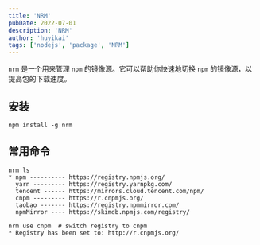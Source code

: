 ```yaml
---
title: 'NRM'
pubDate: 2022-07-01
description: 'NRM'
author: 'huyikai'
tags: ['nodejs', 'package', 'NRM']
---
```


`nrm` 是一个用来管理 `npm` 的镜像源。它可以帮助你快速地切换 `npm` 的镜像源，以提高包的下载速度。

## 安装

```shell
npm install -g nrm
```

## 常用命令

```shell
nrm ls
* npm ---------- https://registry.npmjs.org/
  yarn --------- https://registry.yarnpkg.com/
  tencent ------ https://mirrors.cloud.tencent.com/npm/
  cnpm --------- https://r.cnpmjs.org/
  taobao ------- https://registry.npmmirror.com/
  npmMirror ---- https://skimdb.npmjs.com/registry/
```

```shell
nrm use cnpm  # switch registry to cnpm
* Registry has been set to: http://r.cnpmjs.org/
```
